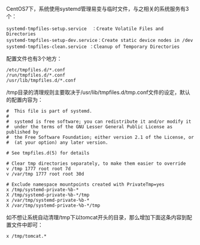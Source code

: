CentOS7下，系统使用systemd管理易变与临时文件，与之相关的系统服务有3个：
```
systemd-tmpfiles-setup.service  ：Create Volatile Files and Directories
systemd-tmpfiles-setup-dev.service：Create static device nodes in /dev
systemd-tmpfiles-clean.service ：Cleanup of Temporary Directories
```
配置文件也有3个地方：
```
/etc/tmpfiles.d/*.conf
/run/tmpfiles.d/*.conf
/usr/lib/tmpfiles.d/*.conf
```
/tmp目录的清理规则主要取决于/usr/lib/tmpfiles.d/tmp.conf文件的设定，默认的配置内容为：
```
#  This file is part of systemd.
#
#  systemd is free software; you can redistribute it and/or modify it
#  under the terms of the GNU Lesser General Public License as published by
#  the Free Software Foundation; either version 2.1 of the License, or
#  (at your option) any later version.
 
# See tmpfiles.d(5) for details
 
# Clear tmp directories separately, to make them easier to override
v /tmp 1777 root root 7d
v /var/tmp 1777 root root 30d
 
# Exclude namespace mountpoints created with PrivateTmp=yes
x /tmp/systemd-private-%b-*
X /tmp/systemd-private-%b-*/tmp
x /var/tmp/systemd-private-%b-*
X /var/tmp/systemd-private-%b-*/tmp
```
如不想让系统自动清理/tmp下以tomcat开头的目录，那么增加下面这条内容到配置文件中即可：
```
x /tmp/tomcat.*
```
